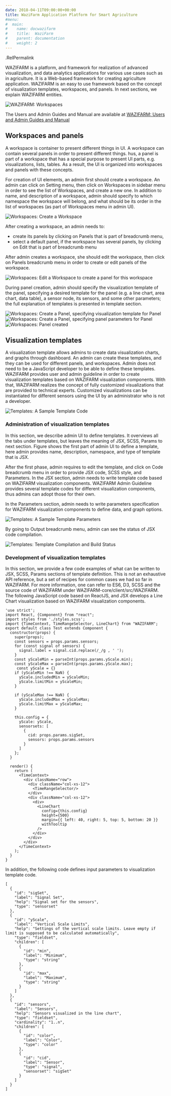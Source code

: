 ```yaml
---
date: 2018-04-11T09:00:00+00:00
title: WaziFarm Application Platform for Smart Agriculture 
#menu:
#  main:
#    name: docwazifarm
#    title:  WaziFarm
#    parent: documentation 
#    weight: 2
---
```


 .RelPermalink

WAZIFARM is a platform, and framework for realization of advanced visualization, and data analytics applications for various use cases such as in agriculture.
It is a Web-based framework for creating agriculture application. WAZIFARM is an easy to use framework based on the concept of visualization templates, workspaces, and panels.
In next sections, we explain WAZIFARM entities.

![WAZIFARM: Workspaces](images/Workspaces.png)

The Users and Admin Guides and Manual are available at [WAZIFARM: Users and Admin Guides and Manual](wazifarm.pdf)

## Workspaces and panels
A workspace is container to present different things in UI.
A workspace can contain several panels in order to present different things.
hus, a panel is part of a workspace that has a special purpose to present UI parts, e.g. visualizations, lists, tables.
As a result, the UI is organized into workspaces and panels with these concepts.

For creation of UI elements, an admin first should create a workspace.
An admin can click on Setting menu, then click on Workspaces in sidebar menu in order to see the list of Workspaces, and create a new one.
In addition to name, and description of a workspace, admin should specify to which namespace the workspace will belong, and what should be its order in the list of workspaces (as part of Workspaces menu in admin UI). 

![Workspaces: Create a Workspace](images/CreateWorkspace.png)

After creating a workspace, an admin needs to:
- create its panels by clicking on Panels that is part of breadcrumb menu,
- select a default panel, if the workspace has several panels, by clicking on Edit that is part of breadcrumb menu

After admin creates a workspace, she should edit the workspace, then click on Panels breadcrumb menu in order to create or edit panels of the workspace. 

![Workspaces: Edit a Workspace to create a panel for this workspace](images/EditWorkspace.png)

During panel creation, admin should specify the visualization template of the panel, specifying a desired template for the panel (e.g. a line chart, area chart, data table), a sensor node, its sensors, and some other parameters; the full explanation of templates is presented in template section.

![Workspaces: Create a Panel, specifying visualization template for Panel](images/CreatePanel1.png)
![Workspaces: Create a Panel, specifying panel parameters for Panel](images/CreatePanel2.png)
![Workspaces: Panel created](images/PanelAfterCreation.png)

## Visualization templates
A visualization template allows admins to create data visualization charts, and graphs through dashboard.
An admin can create these templates, and they can be used for different panels, and workspaces.
Admin does not need to be a JavaScript developer to be able to define these templates.
WAZIFARM provides user and admin guideline in order to create visualization templates based on WAZIFARM visualization components.
With that, WAZIFARM realizes the concept of fully customized visualizations that are provided to technical experts.
Customized visualizations can be instantiated for different sensors using the UI by an administrator who is not a developer.

![Templates: A Sample Template Code](images/TemplateCode.png)

### Administration of visualization templates
In this section, we describe admin UI to define templates. It overviews all the tabs under templates, but leaves the meaning of JSX, SCSS, Params to next section.
Figure shows the first part of admin UI to define a template, here admin provides name, description, namespace, and type of template that is JSX.

After the first phase, admin requires to edit the template, and click on Code breadcrumb menu in order to provide JSX code, SCSS style, and Parameters.
In the JSX section, admin needs to write template code based on WAZIFARM visualization components. WAZIFARM Admin Guideline provides several template codes for different visualization components, thus admins can adopt those for their own.

In the Parameters section, admin needs to write parameters specification for WAZIFARM visualization components to define data, and graph options.

![Templates: A Sample Template Parameters](images/TemplateParams.png)

By going to Output breadcrumb menu, admin can see the status of JSX code compilation.

![Templates: Template Compilation and Build Status](images/TemplateOutput.png)

### Development of visualization templates
In this section, we provide a few code examples of what can be written to JSX, SCSS, Params sections of template definition.
This is not an exhaustive API reference, but a set of recipes for common cases we had so far in WAZIFARM.
For more information, one can refer to ES6, D3, SCSS and the source code of WAZIFARM under WAZIFARM-core/client/src/WAZIFARM.
The following JavaScript code based on ReactJS, and JSX develops a Line Chart visualization based on WAZIFARM visualization components.

```
'use strict';
import React, {Component} from "react";
import styles from './styles.scss';
import {TimeContext, TimeRangeSelector, LineChart} from "WAZIFARM";
export default class Test extends Component {
  constructor(props) {
    super(props);
    const sensors = props.params.sensors;
    for (const signal of sensors) {
      signal.label = signal.cid.replace(/_/g , ' ');
    }  
    const yScaleMin = parseInt(props.params.yScale.min);
    const yScaleMax = parseInt(props.params.yScale.max);
     const yScale = {}
    if (yScaleMin !== NaN) {
      yScale.includedMin = yScaleMin;
      yScale.limitMin = yScaleMin;
    }

    if (yScaleMax !== NaN) {
      yScale.includedMax = yScaleMax;
      yScale.limitMax = yScaleMax;
    }

    this.config = {
      yScale: yScale,
      sensorsets: [
        {
          cid: props.params.sigSet,
          sensors: props.params.sensors
        }
      ]
    };
  }

  render() {
    return (
      <TimeContext>
        <div className="row">
          <div className="col-xs-12">
            <TimeRangeSelector/>
          </div>
          <div className="col-xs-12">
            <div>
              <LineChart
                config={this.config}
                height={500}
                margin={{ left: 40, right: 5, top: 5, bottom: 20 }}
                withTooltip
              />
            </div>
          </div>
        </div>
      </TimeContext>
    );
  }
}
```

In addition, the following code defines input parameters to visualization template code.

```
[
  {
    "id": "sigSet",
    "label": "Signal Set",
    "help": "Signal set for the sensors",
    "type": "sensorset"
  },
  {
    "id": "yScale",
    "label": "Vertical Scale Limits",
    "help": "Settings of the vertical scale limits. Leave empty if limit is supposed to be calculated automatically",
    "type": "fieldset",
    "children": [
      {
        "id": "min",
        "label": "Minimum",
        "type": "string"
      },
      {
        "id": "max",
        "label": "Maximum",
        "type": "string"
      }
    ]
  },
  {
    "id": "sensors",
    "label": "Sensors",
    "help": "Sensors visualized in the line chart",
    "type": "fieldset",
    "cardinality": "1..n",
    "children": [
      {
        "id": "color",
        "label": "Color",
        "type": "color"
      },
      {
        "id": "cid",
        "label": "Sensor",
        "type": "signal",
        "sensorset": "sigSet"
      }
    ]
  }
]
```
